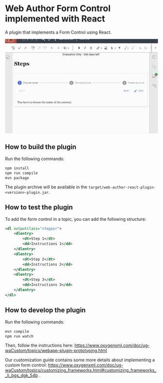 Web Author Form Control implemented with React
==============================================

A plugin that implements a Form Control using React.

![React plugin in action](./img/stepper.gif)

How to build the plugin
-----------------------

Run the following commands:
```
npm install
npm run compile
mvn package
```

The plugin archive will be available in the `target/web-author-react-plugin-<version>-plugin.jar`.

How to test the plugin
----------------------

To add the form control in a topic, you can add the following structure:

```xml
<dl outputclass="stepper">
    <dlentry>
        <dt>Step 1</dt>
        <dd>Instructions 1</dd>
    </dlentry>
    <dlentry>
        <dt>Step 2</dt>
        <dd>Instructions 2</dd>
    </dlentry>
    <dlentry>
        <dt>Step 3</dt>
        <dd>Instructions 3</dd>
    </dlentry>
</dl>
```

How to develop the plugin
-------------------------

Run the following commands:
```
mvn compile
npm run watch
```

Then, follow the instructions here: https://www.oxygenxml.com/doc/ug-waCustom/topics/webapp-plugin-prototyping.html

Our customization guide contains some more details about implementing a custom form control: https://www.oxygenxml.com/doc/ug-waCustom/topics/customizing_frameworks.html#customizing_frameworks__li_bgs_dgk_54b .
